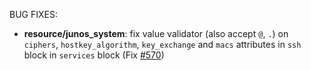<!-- markdownlint-disable-file MD013 MD041 -->
BUG FIXES:

* **resource/junos_system**: fix value validator (also accept `@`, `.`) on `ciphers`, `hostkey_algorithm`, `key_exchange` and `macs` attributes in `ssh` block in `services` block (Fix [#570](https://github.com/jeremmfr/terraform-provider-junos/issues/570))
